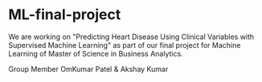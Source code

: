 # ML-final-project
We are working on "Predicting Heart Disease Using Clinical Variables with Supervised Machine Learning" as part of our final project for Machine Learning of Master of Science in Business Analytics.

Group Member OmKumar Patel & Akshay Kumar 
